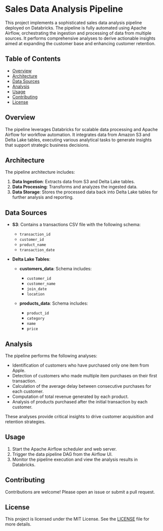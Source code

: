 # Sales Data Analysis Pipeline

This project implements a sophisticated sales data analysis pipeline deployed on Databricks. The pipeline is fully automated using Apache Airflow, orchestrating the ingestion and processing of data from multiple sources. It performs comprehensive analyses to derive actionable insights aimed at expanding the customer base and enhancing customer retention.

## Table of Contents
- [Overview](#overview)
- [Architecture](#architecture)
- [Data Sources](#data-sources)
- [Analysis](#analysis)
- [Usage](#usage)
- [Contributing](#contributing)
- [License](#license)

## Overview
The pipeline leverages Databricks for scalable data processing and Apache Airflow for workflow automation. It integrates data from Amazon S3 and Delta Lake tables, executing various analytical tasks to generate insights that support strategic business decisions.

## Architecture
The pipeline architecture includes:

1. **Data Ingestion**: Extracts data from S3 and Delta Lake tables.
2. **Data Processing**: Transforms and analyzes the ingested data.
3. **Data Storage**: Stores the processed data back into Delta Lake tables for further analysis and reporting.

## Data Sources
- **S3**: Contains a transactions CSV file with the following schema:
  - `transaction_id`
  - `customer_id`
  - `product_name`
  - `transaction_date`
  
- **Delta Lake Tables**:
  - **customers_data**: Schema includes:
    - `customer_id`
    - `customer_name`
    - `join_date`
    - `location`
    
  - **products_data**: Schema includes:
    - `product_id`
    - `category`
    - `name`
    - `price`

## Analysis
The pipeline performs the following analyses:

- Identification of customers who have purchased only one item from Apple.
- Detection of customers who made multiple item purchases on their first transaction.
- Calculation of the average delay between consecutive purchases for each customer.
- Computation of total revenue generated by each product.
- Analysis of products purchased after the initial transaction by each customer.

These analyses provide critical insights to drive customer acquisition and retention strategies.

## Usage
1. Start the Apache Airflow scheduler and web server.
2. Trigger the data pipeline DAG from the Airflow UI.
3. Monitor the pipeline execution and view the analysis results in Databricks.

## Contributing
Contributions are welcome! Please open an issue or submit a pull request.

## License
This project is licensed under the MIT License. See the [LICENSE](LICENSE) file for more details.

